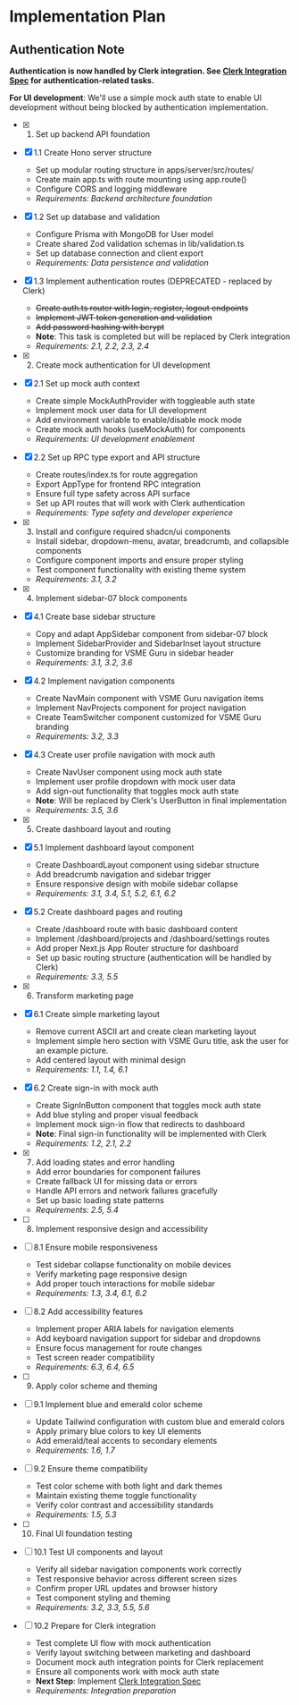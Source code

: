 # Implementation Plan

## Authentication Note
**Authentication is now handled by Clerk integration. See [Clerk Integration Spec](../clerk-integration/tasks.md) for authentication-related tasks.**

**For UI development**: We'll use a simple mock auth state to enable UI development without being blocked by authentication implementation.

- [x] 1. Set up backend API foundation
- [x] 1.1 Create Hono server structure
  - Set up modular routing structure in apps/server/src/routes/
  - Create main app.ts with route mounting using app.route()
  - Configure CORS and logging middleware
  - _Requirements: Backend architecture foundation_

- [x] 1.2 Set up database and validation
  - Configure Prisma with MongoDB for User model
  - Create shared Zod validation schemas in lib/validation.ts
  - Set up database connection and client export
  - _Requirements: Data persistence and validation_

- [x] 1.3 Implement authentication routes (DEPRECATED - replaced by Clerk)
  - ~~Create auth.ts router with login, register, logout endpoints~~
  - ~~Implement JWT token generation and validation~~
  - ~~Add password hashing with bcrypt~~
  - **Note**: This task is completed but will be replaced by Clerk integration
  - _Requirements: 2.1, 2.2, 2.3, 2.4_

- [x] 2. Create mock authentication for UI development
- [x] 2.1 Set up mock auth context
  - Create simple MockAuthProvider with toggleable auth state
  - Implement mock user data for UI development
  - Add environment variable to enable/disable mock mode
  - Create mock auth hooks (useMockAuth) for components
  - _Requirements: UI development enablement_

- [x] 2.2 Set up RPC type export and API structure
  - Create routes/index.ts for route aggregation
  - Export AppType for frontend RPC integration
  - Ensure full type safety across API surface
  - Set up API routes that will work with Clerk authentication
  - _Requirements: Type safety and developer experience_

- [x] 3. Install and configure required shadcn/ui components
  - Install sidebar, dropdown-menu, avatar, breadcrumb, and collapsible components
  - Configure component imports and ensure proper styling
  - Test component functionality with existing theme system
  - _Requirements: 3.1, 3.2_

- [x] 4. Implement sidebar-07 block components
- [x] 4.1 Create base sidebar structure
  - Copy and adapt AppSidebar component from sidebar-07 block
  - Implement SidebarProvider and SidebarInset layout structure
  - Customize branding for VSME Guru in sidebar header
  - _Requirements: 3.1, 3.2, 3.6_

- [x] 4.2 Implement navigation components
  - Create NavMain component with VSME Guru navigation items
  - Implement NavProjects component for project navigation
  - Create TeamSwitcher component customized for VSME Guru branding
  - _Requirements: 3.2, 3.3_

- [x] 4.3 Create user profile navigation with mock auth
  - Create NavUser component using mock auth state
  - Implement user profile dropdown with mock user data
  - Add sign-out functionality that toggles mock auth state
  - **Note**: Will be replaced by Clerk's UserButton in final implementation
  - _Requirements: 3.5, 3.6_

- [x] 5. Create dashboard layout and routing
- [x] 5.1 Implement dashboard layout component
  - Create DashboardLayout component using sidebar structure
  - Add breadcrumb navigation and sidebar trigger
  - Ensure responsive design with mobile sidebar collapse
  - _Requirements: 3.1, 3.4, 5.1, 5.2, 6.1, 6.2_

- [x] 5.2 Create dashboard pages and routing
  - Create /dashboard route with basic dashboard content
  - Implement /dashboard/projects and /dashboard/settings routes
  - Add proper Next.js App Router structure for dashboard
  - Set up basic routing structure (authentication will be handled by Clerk)
  - _Requirements: 3.3, 5.5_

- [x] 6. Transform marketing page
- [x] 6.1 Create simple marketing layout
  - Remove current ASCII art and create clean marketing layout
  - Implement simple hero section with VSME Guru title, ask the user for an example picture.
  - Add centered layout with minimal design
  - _Requirements: 1.1, 1.4, 6.1_

- [x] 6.2 Create sign-in with mock auth
  - Create SignInButton component that toggles mock auth state
  - Add blue styling and proper visual feedback
  - Implement mock sign-in flow that redirects to dashboard
  - **Note**: Final sign-in functionality will be implemented with Clerk
  - _Requirements: 1.2, 2.1, 2.2_

- [x] 7. Add loading states and error handling
  - Add error boundaries for component failures
  - Create fallback UI for missing data or errors
  - Handle API errors and network failures gracefully
  - Set up basic loading state patterns
  - _Requirements: 2.5, 5.4_

- [ ] 8. Implement responsive design and accessibility
- [ ] 8.1 Ensure mobile responsiveness
  - Test sidebar collapse functionality on mobile devices
  - Verify marketing page responsive design
  - Add proper touch interactions for mobile sidebar
  - _Requirements: 1.3, 3.4, 6.1, 6.2_

- [ ] 8.2 Add accessibility features
  - Implement proper ARIA labels for navigation elements
  - Add keyboard navigation support for sidebar and dropdowns
  - Ensure focus management for route changes
  - Test screen reader compatibility
  - _Requirements: 6.3, 6.4, 6.5_

- [ ] 9. Apply color scheme and theming
- [ ] 9.1 Implement blue and emerald color scheme
  - Update Tailwind configuration with custom blue and emerald colors
  - Apply primary blue colors to key UI elements
  - Add emerald/teal accents to secondary elements
  - _Requirements: 1.6, 1.7_

- [ ] 9.2 Ensure theme compatibility
  - Test color scheme with both light and dark themes
  - Maintain existing theme toggle functionality
  - Verify color contrast and accessibility standards
  - _Requirements: 1.5, 5.3_

- [ ] 10. Final UI foundation testing
- [ ] 10.1 Test UI components and layout
  - Verify all sidebar navigation components work correctly
  - Test responsive behavior across different screen sizes
  - Confirm proper URL updates and browser history
  - Test component styling and theming
  - _Requirements: 3.2, 3.3, 5.5, 5.6_

- [ ] 10.2 Prepare for Clerk integration
  - Test complete UI flow with mock authentication
  - Verify layout switching between marketing and dashboard
  - Document mock auth integration points for Clerk replacement
  - Ensure all components work with mock auth state
  - **Next Step**: Implement [Clerk Integration Spec](../clerk-integration/tasks.md)
  - _Requirements: Integration preparation_